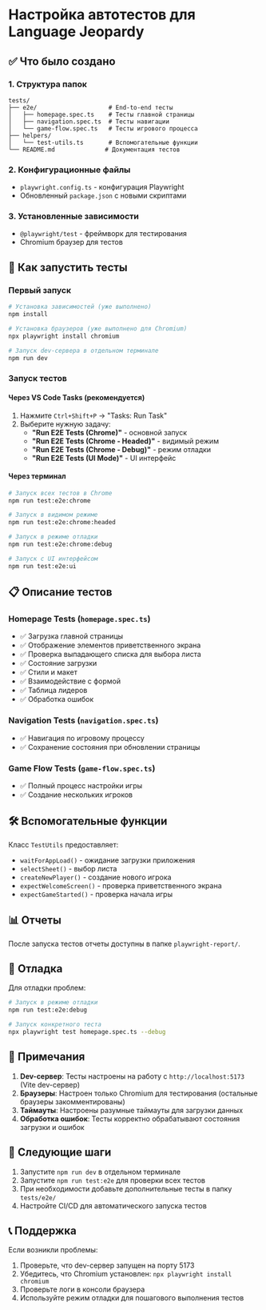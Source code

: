 # Настройка автотестов для Language Jeopardy

## ✅ Что было создано

### 1. Структура папок
```
tests/
├── e2e/                    # End-to-end тесты
│   ├── homepage.spec.ts    # Тесты главной страницы
│   ├── navigation.spec.ts  # Тесты навигации
│   └── game-flow.spec.ts   # Тесты игрового процесса
├── helpers/
│   └── test-utils.ts       # Вспомогательные функции
└── README.md              # Документация тестов
```

### 2. Конфигурационные файлы
- `playwright.config.ts` - конфигурация Playwright
- Обновленный `package.json` с новыми скриптами

### 3. Установленные зависимости
- `@playwright/test` - фреймворк для тестирования
- Chromium браузер для тестов

## 🚀 Как запустить тесты

### Первый запуск
```bash
# Установка зависимостей (уже выполнено)
npm install

# Установка браузеров (уже выполнено для Chromium)
npx playwright install chromium

# Запуск dev-сервера в отдельном терминале
npm run dev
```

### Запуск тестов

#### Через VS Code Tasks (рекомендуется)
1. Нажмите `Ctrl+Shift+P` → "Tasks: Run Task"
2. Выберите нужную задачу:
   - **"Run E2E Tests (Chrome)"** - основной запуск
   - **"Run E2E Tests (Chrome - Headed)"** - видимый режим
   - **"Run E2E Tests (Chrome - Debug)"** - режим отладки
   - **"Run E2E Tests (UI Mode)"** - UI интерфейс

#### Через терминал
```bash
# Запуск всех тестов в Chrome
npm run test:e2e:chrome

# Запуск в видимом режиме
npm run test:e2e:chrome:headed

# Запуск в режиме отладки
npm run test:e2e:chrome:debug

# Запуск с UI интерфейсом
npm run test:e2e:ui
```

## 📋 Описание тестов

### Homepage Tests (`homepage.spec.ts`)
- ✅ Загрузка главной страницы
- ✅ Отображение элементов приветственного экрана
- ✅ Проверка выпадающего списка для выбора листа
- ✅ Состояние загрузки
- ✅ Стили и макет
- ✅ Взаимодействие с формой
- ✅ Таблица лидеров
- ✅ Обработка ошибок

### Navigation Tests (`navigation.spec.ts`)
- ✅ Навигация по игровому процессу
- ✅ Сохранение состояния при обновлении страницы

### Game Flow Tests (`game-flow.spec.ts`)
- ✅ Полный процесс настройки игры
- ✅ Создание нескольких игроков

## 🛠️ Вспомогательные функции

Класс `TestUtils` предоставляет:
- `waitForAppLoad()` - ожидание загрузки приложения
- `selectSheet()` - выбор листа
- `createNewPlayer()` - создание нового игрока
- `expectWelcomeScreen()` - проверка приветственного экрана
- `expectGameStarted()` - проверка начала игры

## 📊 Отчеты

После запуска тестов отчеты доступны в папке `playwright-report/`.

## 🔧 Отладка

Для отладки проблем:
```bash
# Запуск в режиме отладки
npm run test:e2e:debug

# Запуск конкретного теста
npx playwright test homepage.spec.ts --debug
```

## 📝 Примечания

1. **Dev-сервер**: Тесты настроены на работу с `http://localhost:5173` (Vite dev-сервер)
2. **Браузеры**: Настроен только Chromium для тестирования (остальные браузеры закомментированы)
3. **Таймауты**: Настроены разумные таймауты для загрузки данных
4. **Обработка ошибок**: Тесты корректно обрабатывают состояния загрузки и ошибок

## 🎯 Следующие шаги

1. Запустите `npm run dev` в отдельном терминале
2. Запустите `npm run test:e2e` для проверки всех тестов
3. При необходимости добавьте дополнительные тесты в папку `tests/e2e/`
4. Настройте CI/CD для автоматического запуска тестов

## 📞 Поддержка

Если возникли проблемы:
1. Проверьте, что dev-сервер запущен на порту 5173
2. Убедитесь, что Chromium установлен: `npx playwright install chromium`
3. Проверьте логи в консоли браузера
4. Используйте режим отладки для пошагового выполнения тестов 